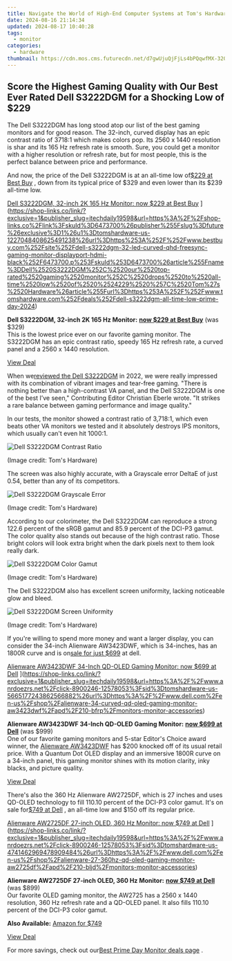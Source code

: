 ```yaml
---
title: Navigate the World of High-End Computer Systems at Tom's Hardware Haven
date: 2024-08-16 21:14:34
updated: 2024-08-17 10:40:28
tags:
  - monitor
categories:
  - hardware
thumbnail: https://cdn.mos.cms.futurecdn.net/d7gwUjuQjFjLs4bPQqwfMX-320-80.jpg
---
```


## Score the Highest Gaming Quality with Our Best Ever Rated Dell S3222DGM for a Shocking Low of $229

The Dell S3222DGM has long stood atop our list of the best gaming monitors and for good reason. The 32-inch, curved display has an epic contrast ratio of 3718:1 which makes colors pop. Its 2560 x 1440 resolution is shar and its 165 Hz refresh rate is smooth. Sure, you could get a monitor with a higher resolution or refresh rate, but for most people, this is the perfect balance between price and performance.

 And now, the price of the Dell S3222DGM is at an all-time low of[$229 at Best Buy](https://shop-links.co/link/?exclusive=1&publisher_slug=itechdaily19598&url=https%3A%2F%2Fshop-links.co%2Flink%3FskuId%3D6473700%26publisher%255Fslug%3Dfuture%26exclusive%3D1%26u1%3Dtomshardware-us-1316858202796444501%26url%3Dhttps%253A%252F%252Fwww.bestbuy.com%252Fsite%252Fdell-s3222dgm-32-led-curved-qhd-freesync-gaming-monitor-displayport-hdmi-black%252F6473700.p%253FskuId%253D6473700%26article%255Fname%3DDell%2520S3222DGM%252C%2520our%2520top-rated%2520gaming%2520monitor%252C%2520drops%2520to%2520all-time%2520low%2520of%2520%2524229%2520%257C%2520Tom%27s%2520Hardware%26article%255Furl%3Dhttps%253A%252F%252Fwww.tomshardware.com%252Fdeals%252Fdell-s3222dgm-all-time-low-prime-day-2024) , down from its typical price of $329 and even lower than its $239 all-time low.

[Dell S3222DGM, 32-inch 2K 165 Hz Monitor:&nbsp;now $229 at Best Buy](https://cdn.mos.cms.futurecdn.net/oWmGCwzHf7MAzm4G8U6257-200-100.jpg "Dell S3222DGM, 32-inch 2K 165 Hz Monitor:&nbsp;now $229 at Best Buy") ](https://shop-links.co/link/?exclusive=1&publisher_slug=itechdaily19598&url=https%3A%2F%2Fshop-links.co%2Flink%3FskuId%3D6473700%26publisher%255Fslug%3Dfuture%26exclusive%3D1%26u1%3Dtomshardware-us-1227048408625491238%26url%3Dhttps%253A%252F%252Fwww.bestbuy.com%252Fsite%252Fdell-s3222dgm-32-led-curved-qhd-freesync-gaming-monitor-displayport-hdmi-black%252F6473700.p%253FskuId%253D6473700%26article%255Fname%3DDell%2520S3222DGM%252C%2520our%2520top-rated%2520gaming%2520monitor%252C%2520drops%2520to%2520all-time%2520low%2520of%2520%2524229%2520%257C%2520Tom%27s%2520Hardware%26article%255Furl%3Dhttps%253A%252F%252Fwww.tomshardware.com%252Fdeals%252Fdell-s3222dgm-all-time-low-prime-day-2024)

**Dell S3222DGM, 32-inch 2K 165 Hz Monitor:** [**now $229 at Best Buy**](https://shop-links.co/link/?exclusive=1&publisher_slug=itechdaily19598&url=https%3A%2F%2Fshop-links.co%2Flink%3FskuId%3D6473700%26publisher%255Fslug%3Dfuture%26exclusive%3D1%26u1%3Dtomshardware-us-6267286956942052595%26url%3Dhttps%253A%252F%252Fwww.bestbuy.com%252Fsite%252Fdell-s3222dgm-32-led-curved-qhd-freesync-gaming-monitor-displayport-hdmi-black%252F6473700.p%253FskuId%253D6473700%26article%255Fname%3DDell%2520S3222DGM%252C%2520our%2520top-rated%2520gaming%2520monitor%252C%2520drops%2520to%2520all-time%2520low%2520of%2520%2524229%2520%257C%2520Tom%27s%2520Hardware%26article%255Furl%3Dhttps%253A%252F%252Fwww.tomshardware.com%252Fdeals%252Fdell-s3222dgm-all-time-low-prime-day-2024) (was $329)  
 This is the lowest price ever on our favorite gaming monitor. The S3222DGM has an epic contrast ratio, speedy 165 Hz refresh rate, a curved panel and a 2560 x 1440 resolution.

[View Deal](https://shop-links.co/link/?exclusive=1&publisher_slug=itechdaily19598&url=https%3A%2F%2Fshop-links.co%2Flink%3FskuId%3D6473700%26publisher%255Fslug%3Dfuture%26exclusive%3D1%26u1%3Dtomshardware-us-1227048408625491238%26url%3Dhttps%253A%252F%252Fwww.bestbuy.com%252Fsite%252Fdell-s3222dgm-32-led-curved-qhd-freesync-gaming-monitor-displayport-hdmi-black%252F6473700.p%253FskuId%253D6473700%26article%255Fname%3DDell%2520S3222DGM%252C%2520our%2520top-rated%2520gaming%2520monitor%252C%2520drops%2520to%2520all-time%2520low%2520of%2520%2524229%2520%257C%2520Tom%27s%2520Hardware%26article%255Furl%3Dhttps%253A%252F%252Fwww.tomshardware.com%252Fdeals%252Fdell-s3222dgm-all-time-low-prime-day-2024)

 When we[reviewed the Dell S3222DGM](https://tools.techidaily.com) in 2022, we were really impressed with its combination of vibrant images and tear-free gaming. "There is nothing better than a high-contrast VA panel, and the Dell S3222DGM is one of the best I’ve seen," Contributing Editor Christian Eberle wrote. "It strikes a rare balance between gaming performance and image quality."

 In our tests, the monitor showed a contrast ratio of 3,718:1, which even beats other VA monitors we tested and it absolutely destroys IPS monitors, which usually can't even hit 1000:1.

![Dell S3222DGM Contrast Ratio](https://cdn.mos.cms.futurecdn.net/ABmekGtFx92eHc4j4M96SQ-320-80.png)

 (Image credit: Tom's Hardware)

 The screen was also highly accurate, with a Grayscale error DeltaE of just 0.54, better than any of its competitors.

![Dell S3222DGM Grayscale Error](https://cdn.mos.cms.futurecdn.net/4P9TMBgrZZ8rFyAUxVbEoW-320-80.png)

 (Image credit: Tom's Hardware)

 According to our colorimeter, the Dell S3222DGM can reproduce a strong 122.6 percent of the sRGB gamut and 85.9 percent of the DCI-P3 gamut. The color quality also stands out because of the high contrast ratio. Those bright colors will look extra bright when the dark pixels next to them look really dark.

![Dell S3222DGM Color Gamut](https://cdn.mos.cms.futurecdn.net/e7kPQRoTDxw6NrDbsuU8Yn-320-80.png)

 (Image credit: Tom's Hardware)

 The Dell S3222DGM also has excellent screen uniformity, lacking noticeable glow and bleed.

![Dell S3222DGM Screen Uniformity](https://cdn.mos.cms.futurecdn.net/Ki5NJ2ABPBD37SctdnqBdL-320-80.png)

 (Image credit: Tom's Hardware)

 If you're willing to spend more money and want a larger display, you can consider the 34-inch Alienware AW3423DWF, which is 34-inches, has an 1800R curve and is on[sale for just $699](https://shop-links.co/link/?exclusive=1&publisher_slug=itechdaily19598&url=https%3A%2F%2Fwww.anrdoezrs.net%2Fclick-8900246-12578053%3Fsid%3Dtomshardware-us-9040382040710677263%26url%3Dhttps%3A%2F%2Fwww.dell.com%2Fen-us%2Fshop%2Falienware-34-curved-qd-oled-gaming-monitor-aw3423dwf%2Fapd%2F210-bfrp%2Fmonitors-monitor-accessories) at dell.

[Alienware AW3423DWF 34-Inch QD-OLED Gaming Monitor:&nbsp;now $699 at Dell](https://cdn.mos.cms.futurecdn.net/V2XZiVjFfdYQCWbcJuwKHb-200-100.jpg "Alienware AW3423DWF 34-Inch QD-OLED Gaming Monitor:&nbsp;now $699 at Dell") ](https://shop-links.co/link/?exclusive=1&publisher_slug=itechdaily19598&url=https%3A%2F%2Fwww.anrdoezrs.net%2Fclick-8900246-12578053%3Fsid%3Dtomshardware-us-5665177243862566882%26url%3Dhttps%3A%2F%2Fwww.dell.com%2Fen-us%2Fshop%2Falienware-34-curved-qd-oled-gaming-monitor-aw3423dwf%2Fapd%2F210-bfrp%2Fmonitors-monitor-accessories)

 **Alienware AW3423DWF 34-Inch QD-OLED Gaming Monitor:** [**now $699 at Dell**](https://shop-links.co/link/?exclusive=1&publisher_slug=itechdaily19598&url=https%3A%2F%2Fwww.anrdoezrs.net%2Fclick-8900246-12578053%3Fsid%3Dtomshardware-us-1200036585817673483%26url%3Dhttps%3A%2F%2Fwww.dell.com%2Fen-us%2Fshop%2Falienware-34-curved-qd-oled-gaming-monitor-aw3423dwf%2Fapd%2F210-bfrp%2Fmonitors-monitor-accessories) (was $999)  
 One of our favorite gaming monitors and 5-star Editor's Choice award winner, the [Alienware AW3423DWF](https://tools.techidaily.com) has $200 knocked off of its usual retail price. With a Quantum Dot OLED display and an immersive 1800R curve on a 34-inch panel, this gaming monitor shines with its motion clarity, inky blacks, and picture quality.

[View Deal](https://shop-links.co/link/?exclusive=1&publisher_slug=itechdaily19598&url=https%3A%2F%2Fwww.anrdoezrs.net%2Fclick-8900246-12578053%3Fsid%3Dtomshardware-us-5665177243862566882%26url%3Dhttps%3A%2F%2Fwww.dell.com%2Fen-us%2Fshop%2Falienware-34-curved-qd-oled-gaming-monitor-aw3423dwf%2Fapd%2F210-bfrp%2Fmonitors-monitor-accessories)

 There's also the 360 Hz Alienware AW2725DF, which is 27 inches and uses QD-OLED technology to fill 110.10 percent of the DCI-P3 color gamut. It's on sale for[$749 at Dell](https://shop-links.co/link/?exclusive=1&publisher_slug=itechdaily19598&url=https%3A%2F%2Fwww.anrdoezrs.net%2Fclick-8900246-12578053%3Fsid%3Dtomshardware-us-2729924400449704865%26url%3Dhttps%3A%2F%2Fwww.dell.com%2Fen-us%2Fshop%2Falienware-27-360hz-qd-oled-gaming-monitor-aw2725df%2Fapd%2F210-bljd%2Fmonitors-monitor-accessories) , an all-time low and $150 off its regular price.

[Alienware AW2725DF 27-inch OLED, 360 Hz Monitor:&nbsp;now $749 at Dell](https://cdn.mos.cms.futurecdn.net/Boc4nZkkoF3eWUKXzup6gE-200-100.jpg "Alienware AW2725DF 27-inch OLED, 360 Hz Monitor:&nbsp;now $749 at Dell") ](https://shop-links.co/link/?exclusive=1&publisher_slug=itechdaily19598&url=https%3A%2F%2Fwww.anrdoezrs.net%2Fclick-8900246-12578053%3Fsid%3Dtomshardware-us-4741462969478909484%26url%3Dhttps%3A%2F%2Fwww.dell.com%2Fen-us%2Fshop%2Falienware-27-360hz-qd-oled-gaming-monitor-aw2725df%2Fapd%2F210-bljd%2Fmonitors-monitor-accessories)

 **Alienware AW2725DF 27-inch OLED, 360 Hz Monitor:** [**now $749 at Dell**](https://shop-links.co/link/?exclusive=1&publisher_slug=itechdaily19598&url=https%3A%2F%2Fwww.anrdoezrs.net%2Fclick-8900246-12578053%3Fsid%3Dtomshardware-us-6973294808879917113%26url%3Dhttps%3A%2F%2Fwww.dell.com%2Fen-us%2Fshop%2Falienware-27-360hz-qd-oled-gaming-monitor-aw2725df%2Fapd%2F210-bljd%2Fmonitors-monitor-accessories) (was $899)  
 Our favorite OLED gaming monitor, the AW2725 has a 2560 x 1440 resolution, 360 Hz refresh rate and a QD-OLED panel. It also fills 110.10 percent of the DCI-P3 color gamut.

**Also Available:** [Amazon for $749](https://tools.techidaily.com)

[View Deal](https://shop-links.co/link/?exclusive=1&publisher_slug=itechdaily19598&url=https%3A%2F%2Fwww.anrdoezrs.net%2Fclick-8900246-12578053%3Fsid%3Dtomshardware-us-4741462969478909484%26url%3Dhttps%3A%2F%2Fwww.dell.com%2Fen-us%2Fshop%2Falienware-27-360hz-qd-oled-gaming-monitor-aw2725df%2Fapd%2F210-bljd%2Fmonitors-monitor-accessories)

 For more savings, check out our[Best Prime Day Monitor deals page](https://tools.techidaily.com) .

<ins class="adsbygoogle"
     style="display:block"
     data-ad-format="autorelaxed"
     data-ad-client="ca-pub-7571918770474297"
     data-ad-slot="1223367746"></ins>



<ins class="adsbygoogle"
     style="display:block"
     data-ad-client="ca-pub-7571918770474297"
     data-ad-slot="8358498916"
     data-ad-format="auto"
     data-full-width-responsive="true"></ins>
